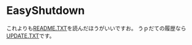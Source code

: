 # EasyShutdown
これよりも[README.TXT](https://github.com/IWSK-BANANA/EasyShutdown/blob/master/README.TXT)を読んだほうがいいですお。
うｐだての履歴なら[UPDATE.TXT](https://github.com/IWSK-BANANA/EasyShutdown/blob/master/UPDATE.TXT)です。
